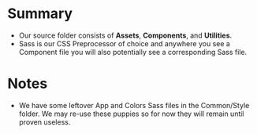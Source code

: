 # Summary
- Our source folder consists of **Assets**, **Components**, and **Utilities**.
- Sass is our CSS Preprocessor of choice and anywhere you see a Component file you will also potentially see a corresponding Sass file.

# Notes
- We have some leftover App and Colors Sass files in the Common/Style folder. We may re-use these puppies so for now they will remain until proven useless.
